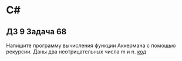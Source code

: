 # C#
## ДЗ 9 Задача 68
Напишите программу вычисления функции Аккермана с помощью рекурсии. Даны два неотрицательных числа m и n. [код](Program.cs)